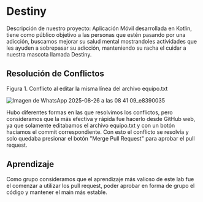 # Destiny
Descripción de nuestro proyecto:
Aplicación Móvil desarrollada en Kotlin, tiene como público objetivo a las personas que estén pasando por una adicción, buscamos mejorar su salud mental mostrandoles actividades que les ayuden a sobrepasar su adicción, manteniendo su racha el cuidar a nuestra mascota llamada Destiny.


## Resolución de Conflictos
Figura 1. Conflicto al editar la misma línea del archivo equipo.txt

![Imagen de WhatsApp 2025-08-26 a las 08 41 09_e8390035](https://github.com/user-attachments/assets/4a1459c8-06f6-4caf-9490-1a7fb4f52d14)

Hubo diferentes formas en las que resolvimos los conflictos, pero consideramos que la más efectiva y rápida fue hacerlo desde GitHub web, ya que solamente editabamos el archivo equipo.txt y con un botón haciamos el commit correspondiente. Con esto el conflicto se resolvía y solo quedaba presionar el botón "Merge Pull Request" para aprobar el pull request. 

## Aprendizaje
Como grupo consideramos que el aprendizaje más valioso de este lab fue el comenzar a utilizar los pull request, poder aprobar en forma de grupo el código y mantener el main más estable. 
